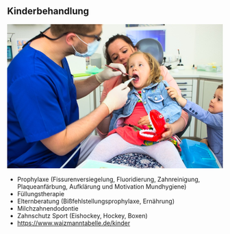 ## Kinderbehandlung

![Kinderbehandlung](images/leistungen/kinderbehandlung.jpeg) 

- Prophylaxe (Fissurenversiegelung, Fluoridierung, Zahnreinigung, Plaqueanfärbung, Aufklärung und Motivation Mundhygiene)
- Füllungstherapie
- Elternberatung (Bißfehlstellungsprophylaxe, Ernährung)
- Milchzahnendodontie
- Zahnschutz Sport (Eishockey, Hockey, Boxen)
- https://www.waizmanntabelle.de/kinder
